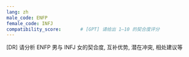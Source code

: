 ```yaml
---
lang: zh
male_code: ENFP
female_code: INFJ
compatibility_score:       # [GPT] 请给出 1–10 的契合度评分
---
```


[DR] 请分析 ENFP 男与 INFJ 女的契合度, 互补优势, 潜在冲突, 相处建议等


